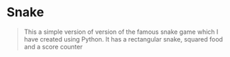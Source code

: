 # Snake
<blockquote> This a simple version of version of the famous snake game which I have created using Python. It has a rectangular snake, squared food and a score counter </blockquote>
